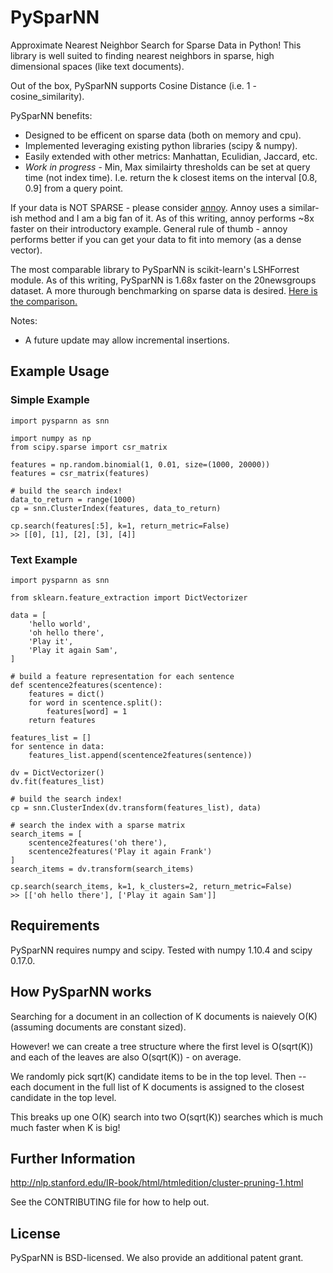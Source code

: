 # PySparNN
Approximate Nearest Neighbor Search for Sparse Data in Python! This library is well suited to finding nearest neighbors in sparse, high dimensional spaces (like text documents). 

Out of the box, PySparNN supports Cosine Distance (i.e. 1 - cosine_similarity).

PySparNN benefits:
 * Designed to be efficent on sparse data (both on memory and cpu).
 * Implemented leveraging existing python libraries (scipy & numpy).
 * Easily extended with other metrics: Manhattan, Eculidian, Jaccard, etc.
 * *Work in progress* - Min, Max similairty thresholds can be set at query time (not index time). I.e. return the k closest items on the interval [0.8, 0.9] from a query point. 

If your data is NOT SPARSE - please consider [annoy](https://github.com/spotify/annoy). Annoy uses a similar-ish method and I am a big fan of it. As of this writing, annoy performs ~8x faster on their introductory example. 
General rule of thumb - annoy performs better if you can get your data to fit into memory (as a dense vector).


The most comparable library to PySparNN is scikit-learn's LSHForrest module. As of this writing, PySparNN is 1.68x faster on the 20newsgroups dataset. A more thurough benchmarking on sparse data is desired. [Here is the comparison.](https://github.com/facebookresearch/pysparnn/blob/master/sparse_search_comparison.ipynb)

Notes:
* A future update may allow incremental insertions.

## Example Usage
### Simple Example
```
import pysparnn as snn

import numpy as np
from scipy.sparse import csr_matrix

features = np.random.binomial(1, 0.01, size=(1000, 20000))
features = csr_matrix(features)

# build the search index!
data_to_return = range(1000)
cp = snn.ClusterIndex(features, data_to_return)

cp.search(features[:5], k=1, return_metric=False)
>> [[0], [1], [2], [3], [4]]
```
### Text Example
```
import pysparnn as snn

from sklearn.feature_extraction import DictVectorizer

data = [
    'hello world',
    'oh hello there',
    'Play it',
    'Play it again Sam',
]    

# build a feature representation for each sentence
def scentence2features(scentence):
    features = dict()
    for word in scentence.split():
        features[word] = 1
    return features

features_list = []
for sentence in data:
    features_list.append(scentence2features(sentence))

dv = DictVectorizer()
dv.fit(features_list)

# build the search index!
cp = snn.ClusterIndex(dv.transform(features_list), data)

# search the index with a sparse matrix
search_items = [
    scentence2features('oh there'),
    scentence2features('Play it again Frank')
]
search_items = dv.transform(search_items)

cp.search(search_items, k=1, k_clusters=2, return_metric=False)
>> [['oh hello there'], ['Play it again Sam']]

```

## Requirements
PySparNN requires numpy and scipy. Tested with numpy 1.10.4 and scipy 0.17.0.

## How PySparNN works
Searching for a document in an collection of K documents is naievely O(K) (assuming documents are constant sized). 

However! we can create a tree structure where the first level is O(sqrt(K)) and each of the leaves are also O(sqrt(K)) - on average.

We randomly pick sqrt(K) candidate items to be in the top level. Then -- each document in the full list of K documents is assigned to the closest candidate in the top level.

This breaks up one O(K) search into two O(sqrt(K)) searches which is much much faster when K is big!

## Further Information
http://nlp.stanford.edu/IR-book/html/htmledition/cluster-pruning-1.html

See the CONTRIBUTING file for how to help out.

## License
PySparNN is BSD-licensed. We also provide an additional patent grant.
